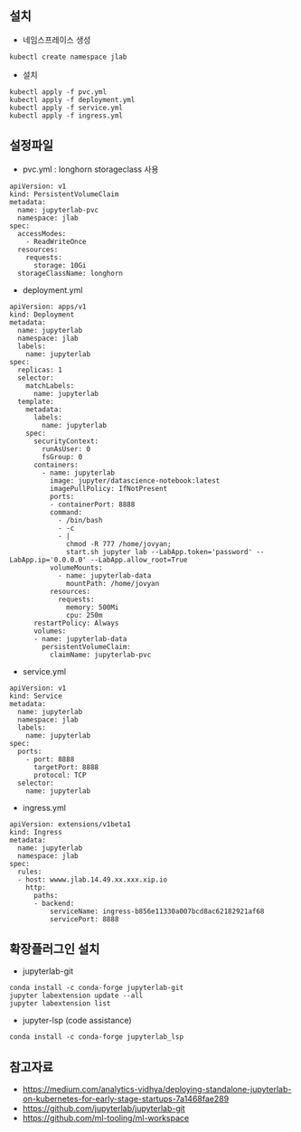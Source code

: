 ## 설치
- 네임스프레이스 생성
```
kubectl create namespace jlab
```
- 설치 
```
kubectl apply -f pvc.yml
kubectl apply -f deployment.yml
kubectl apply -f service.yml
kubectl apply -f ingress.yml
```

## 설정파일

- pvc.yml : longhorn storageclass 사용
```
apiVersion: v1
kind: PersistentVolumeClaim
metadata:
  name: jupyterlab-pvc
  namespace: jlab
spec:
  accessModes:
    - ReadWriteOnce
  resources:
    requests:
      storage: 10Gi
  storageClassName: longhorn
```


- deployment.yml
```
apiVersion: apps/v1
kind: Deployment
metadata:
  name: jupyterlab
  namespace: jlab
  labels:
    name: jupyterlab
spec:
  replicas: 1
  selector:
    matchLabels:
      name: jupyterlab
  template:
    metadata:
      labels:
        name: jupyterlab
    spec:
      securityContext:
        runAsUser: 0
        fsGroup: 0
      containers:
        - name: jupyterlab
          image: jupyter/datascience-notebook:latest
          imagePullPolicy: IfNotPresent
          ports:
          - containerPort: 8888
          command:
            - /bin/bash
            - -c
            - |
              chmod -R 777 /home/jovyan; 
              start.sh jupyter lab --LabApp.token='password' --LabApp.ip='0.0.0.0' --LabApp.allow_root=True
          volumeMounts:
            - name: jupyterlab-data
              mountPath: /home/jovyan
          resources:
            requests:
              memory: 500Mi
              cpu: 250m
      restartPolicy: Always
      volumes:
      - name: jupyterlab-data
        persistentVolumeClaim:
          claimName: jupyterlab-pvc
```

- service.yml
```
apiVersion: v1
kind: Service
metadata:
  name: jupyterlab
  namespace: jlab
  labels:
    name: jupyterlab
spec:
  ports:
    - port: 8888
      targetPort: 8888
      protocol: TCP
  selector:
    name: jupyterlab
```

- ingress.yml
```
apiVersion: extensions/v1beta1
kind: Ingress
metadata:
  name: jupyterlab
  namespace: jlab
spec:
  rules:
  - host: wwww.jlab.14.49.xx.xxx.xip.io
    http:
      paths:
      - backend:
          serviceName: ingress-b856e11330a007bcd8ac62182921af68
          servicePort: 8888
```

## 확장플러그인 설치
- jupyterlab-git 
```
conda install -c conda-forge jupyterlab-git
jupyter labextension update --all
jupyter labextension list
```
- jupyter-lsp (code assistance)
```
conda install -c conda-forge jupyterlab_lsp
```


## 참고자료
- https://medium.com/analytics-vidhya/deploying-standalone-jupyterlab-on-kubernetes-for-early-stage-startups-7a1468fae289
- https://github.com/jupyterlab/jupyterlab-git
- https://github.com/ml-tooling/ml-workspace
